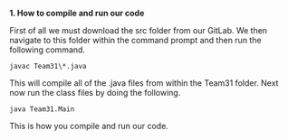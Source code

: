 **1. How to compile and run our code**

First of all we must download the src folder from our GitLab. We then navigate to this folder within the command prompt and then run the following command.

```javac Team31\*.java```

This will compile all of the .java files from within the Team31 folder. Next now run the class files by doing the following.

```java Team31.Main```

This is how you compile and run our code.
